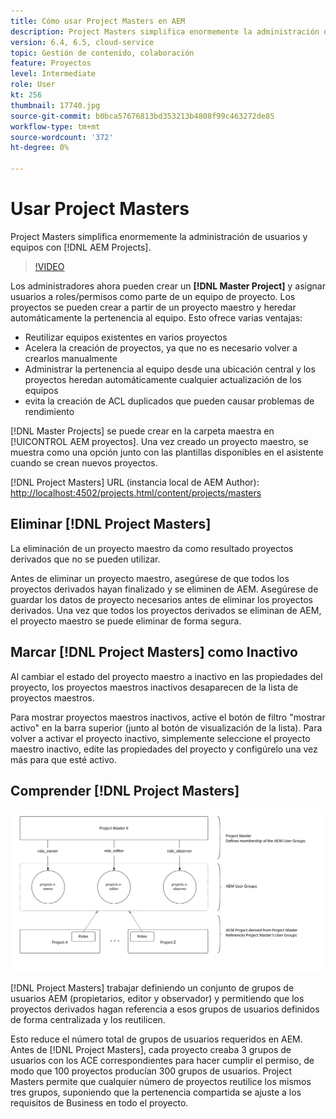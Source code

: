 ```yaml
---
title: Cómo usar Project Masters en AEM
description: Project Masters simplifica enormemente la administración de usuarios y equipos con AEM Proyectos.
version: 6.4, 6.5, cloud-service
topic: Gestión de contenido, colaboración
feature: Proyectos
level: Intermediate
role: User
kt: 256
thumbnail: 17740.jpg
source-git-commit: b0bca57676813bd353213b4808f99c463272de85
workflow-type: tm+mt
source-wordcount: '372'
ht-degree: 0%

---
```



# Usar Project Masters

Project Masters simplifica enormemente la administración de usuarios y equipos con [!DNL AEM Projects].

>[!VIDEO](https://video.tv.adobe.com/v/17740/?quality=12&learn=on)

Los administradores ahora pueden crear un **[!DNL Master Project]** y asignar usuarios a roles/permisos como parte de un equipo de proyecto. Los proyectos se pueden crear a partir de un proyecto maestro y heredar automáticamente la pertenencia al equipo. Esto ofrece varias ventajas:

* Reutilizar equipos existentes en varios proyectos
* Acelera la creación de proyectos, ya que no es necesario volver a crearlos manualmente
* Administrar la pertenencia al equipo desde una ubicación central y los proyectos heredan automáticamente cualquier actualización de los equipos
* evita la creación de ACL duplicados que pueden causar problemas de rendimiento

[!DNL Master Projects] se puede crear en la carpeta   maestra en  [!UICONTROL AEM proyectos]. Una vez creado un proyecto maestro, se muestra como una opción junto con las plantillas disponibles en el asistente cuando se crean nuevos proyectos.

[!DNL Project Masters] URL (instancia local de AEM Author):  [http://localhost:4502/projects.html/content/projects/masters](http://localhost:4502/projects.html/content/projects/masters)

## Eliminar [!DNL Project Masters]

La eliminación de un proyecto maestro da como resultado proyectos derivados que no se pueden utilizar.

Antes de eliminar un proyecto maestro, asegúrese de que todos los proyectos derivados hayan finalizado y se eliminen de AEM. Asegúrese de guardar los datos de proyecto necesarios antes de eliminar los proyectos derivados. Una vez que todos los proyectos derivados se eliminan de AEM, el proyecto maestro se puede eliminar de forma segura.

## Marcar [!DNL Project Masters] como Inactivo

Al cambiar el estado del proyecto maestro a inactivo en las propiedades del proyecto, los proyectos maestros inactivos desaparecen de la lista de proyectos maestros.

Para mostrar proyectos maestros inactivos, active el botón de filtro &quot;mostrar activo&quot; en la barra superior (junto al botón de visualización de la lista). Para volver a activar el proyecto inactivo, simplemente seleccione el proyecto maestro inactivo, edite las propiedades del proyecto y configúrelo una vez más para que esté activo.

## Comprender [!DNL Project Masters]

![Vista técnica de Project Master](assets/use-project-masters/project-masters-architecture.png)

[!DNL Project Masters] trabajar definiendo un conjunto de grupos de usuarios AEM (propietarios, editor y observador) y permitiendo que los proyectos derivados hagan referencia a esos grupos de usuarios definidos de forma centralizada y los reutilicen.

Esto reduce el número total de grupos de usuarios requeridos en AEM. Antes de [!DNL Project Masters], cada proyecto creaba 3 grupos de usuarios con los ACE correspondientes para hacer cumplir el permiso, de modo que 100 proyectos producían 300 grupos de usuarios. Project Masters permite que cualquier número de proyectos reutilice los mismos tres grupos, suponiendo que la pertenencia compartida se ajuste a los requisitos de Business en todo el proyecto.
